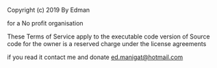 Copyright (c) 2019 By Edman

for a No profit organisation

These Terms of Service apply to the executable code version of Source code for the owner is a reserved charge under the license agreements

if you read it contact me and donate ed.manigat@hotmail.com
